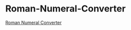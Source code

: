 # Roman-Numeral-Converter

[Roman Numeral Converter](https://www.freecodecamp.org/learn/javascript-algorithms-and-data-structures/javascript-algorithms-and-data-structures-projects/roman-numeral-converter)
